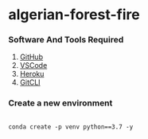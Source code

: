 # algerian-forest-fire

### Software And Tools Required

1. [GitHub](https://github.com/)
2. [VSCode](https://code.visualstudio.com/)
3. [Heroku](https://heroku.com)
4. [GitCLI](https://git-scm.com/docs/gitcli)

### Create a new environment

````

conda create -p venv python==3.7 -y

````
